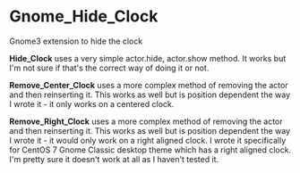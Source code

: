 # Gnome_Hide_Clock
Gnome3 extension to hide the clock

**Hide_Clock** uses a very simple actor.hide, actor.show method. It works but I'm not sure if that's the correct way of doing it or not. 

**Remove_Center_Clock** uses a more complex method of removing the actor and then reinserting it. This works as well but is position dependent the way I wrote it - it only works on a centered clock.


**Remove_Right_Clock** uses a more complex method of removing the actor and then reinserting it. This works as well but is position dependent the way I wrote it - it would only work on a right aligned clock. I wrote it specifically for CentOS 7 Gnome Classic desktop theme which has a right aligned clock. I'm pretty sure it doesn't work at all as I haven't tested it. 

